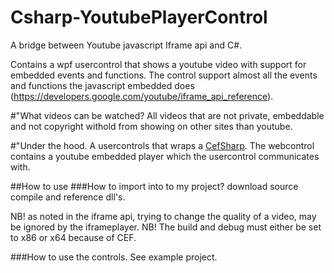 Csharp-YoutubePlayerControl
===========================

A bridge between Youtube javascript Iframe api and C#. 

Contains a wpf usercontrol that shows a youtube video with support for embedded events and functions. The control support almost all the events and functions the javascript embedded does (https://developers.google.com/youtube/iframe_api_reference).

#"What videos can be watched?
All videos that are not private, embeddable and not copyright withold from showing on other sites than youtube. 

#"Under the hood.
A usercontrols that wraps a [CefSharp](https://github.com/cefsharp/CefSharp). The webcontrol contains a youtube embedded player which the usercontrol communicates with. 

##How to use
###How to import into to my project?
download source compile and reference dll's.

NB! as noted in the iframe api, trying to change the quality of a video, may be ignored by the iframeplayer.
NB! The build and debug must either be set to x86 or x64 because of CEF.

###How to use the controls.
See example project. 